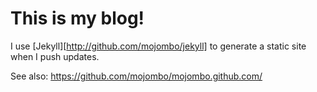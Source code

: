 # This is my blog!

I use [Jekyll][http://github.com/mojombo/jekyll] to generate a static site when I push updates.

See also: https://github.com/mojombo/mojombo.github.com/
